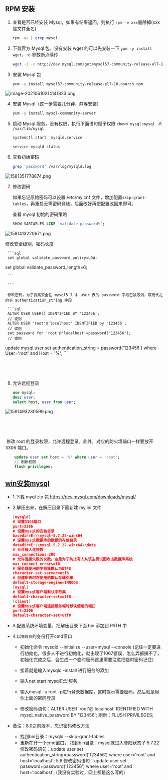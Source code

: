 ## RPM 安装

1. 查看是否已经安装 Mysql，如果有结果返回，则执行 `rpm -e xxx`删除掉(xxx 是文件全名)

   ```sh {1}
   rpm -qa | grep mysql
   ```


  2. 下载官方 Mysql 包，没有安装 wget 的可以先安装一下 `yum -y install wget`，-c 参数断点续传

     ```sh
     wget -i -c http://dev.mysql.com/get/mysql57-community-release-el7-10.noarch.rpm
     ```

  3. 安装 Mysql 包

     ```sh
     yum -y install mysql57-community-release-el7-10.noarch.rpm
     ```

![image-20210610214141823.png](https://blog-07.oss-cn-guangzhou.aliyuncs.com/picBak/image-20210610214141823.png)

4. 安装 Mysql（这一步需要几分钟，静等安装）

   ```sh
   yum -y install mysql-community-server
   ```

5. 启动 Mysql 服务，没有权限，执行下面语句赋予权限 `chown mysql:mysql -R /var/lib/mysql`

   ```sh
   systemctl start  mysqld.service
   ```

   ```sh
   service mysqld status
   ```

  6. 查看初始密码

     ```sh
     grep 'password' /var/log/mysqld.log
     ```

![1581351778874.png](https://blog-07.oss-cn-guangzhou.aliyuncs.com/picBak/1581351778874.png)

  7. 修改密码

     如果忘记原始密码可以设置 /etc/my.cnf 文件，增加配置`skip-grant-tables`，再重启无需密码登陆，后面改好再把配置改回来即可。

     查看 mysql 初始的密码策略
     
     ```sql
     SHOW VARIABLES LIKE 'validate_password%'; 
     ```

![1581413220671.png](https://blog-07.oss-cn-guangzhou.aliyuncs.com/picBak/1581413220671.png)
     

 修改安全级别，密码长度
     	
     
     ```sql
     set global validate_password_policy=LOW;
set global validate_password_length=6;

     ```
    
     ```
    
     修改密码，为了提高安全性 mysql5.7 中 user 表的 password 字段已被取消，取而代之的事 authentication_string 字段
     
     ```sql
     ALTER USER USER() IDENTIFIED BY '123456';
     // 或则
     ALTER USER 'root'@'localhost' IDENTIFIED by '123456';
     // 或则
     set password for 'root'@'localhost'=password('123456');
     // 或则
update  mysql.user set authentication_string = password('123456') where User='root' and Host = '%';
     ```
     
     


​	

​	

   8. 允许远程登录

      ```sql
      use mysql;
      desc user;
      select host, user from user;
      ```

![1581493230599.png](https://blog-07.oss-cn-guangzhou.aliyuncs.com/picBak/1581493230599.png)

​	

​	

​       修改 root 的登录权限，允许远程登录。此外，对应的防火墙端口一样要放开 3306 端口。

```sql
    update user set host = '%' where user = 'root';
    // 刷新权限
    flush privileges;
```





## [win安装mysql](https://blog.csdn.net/qq_41848006/article/details/88295973)<Badge text="转载"/>

- 1.下载 myql zip 包
  https://dev.mysql.com/downloads/mysql/

- 2.解压出来，在解压目录下面新建 my.ini 文件

  ```json
  [mysqld]
  # 设置3306端口
  port=3306
  # 设置mysql的安装目录
  basedir=E:\\mysql-5.7.22-winx64
  # 设置mysql数据库的数据的存放目录
  datadir=E:\\mysql-5.7.22-winx64\\data
  # 允许最大连接数
  max_connections=200
  # 允许连接失败的次数。这是为了防止有人从该主机试图攻击数据库系统
  max_connect_errors=10
  # 服务端使用的字符集默认为UTF8
  character-set-server=utf8
  # 创建新表时将使用的默认存储引擎
  default-storage-engine=INNODB
  [mysql]
  # 设置mysql客户端默认字符集
  default-character-set=utf8
  [client]
  # 设置mysql客户端连接服务端时默认使用的端口
  port=3306
  default-character-set=utf8
  ```

- 3.配置系统环境变量，把解压目录下面 bin 添加到 PATH 中

- 4.以`管理员`的身份打开cmd窗口

  - 初始化命令 mysqld --initialize --user=mysql --console (记住一定要进行初始化，很多人不进行初始化，就出现了1067错误，怎么弄都搞不了，初始化完成之后，会生成一个临时密码这里需要注意把临时密码记住）

  - 接着就是输入mysqld -install 进行服务的添加

  - 输入net start mysql启动服务

  -  输入mysql -u root -p进行登录数据库，这时提示需要密码，然后就是用你上面的密码登录

  - 修改密码语句：ALTER USER 'root'@'localhost' IDENTIFIED WITH mysql_native_password BY '123456';
    刷新：FLUSH PRIVILEGES;

    

- 备注：8.0之前版本，忘记密码修改方法

  -  找到bin目录：mysqld --skip-grant-tables
  - 重新在开一个cmd窗口， 找到bin目录：mysql就进入登陆状态了
    5.7.22修改密码语句：update user set authentication_string=password('123456') where user='root' and host='localhost';
    5.6.修改密码语句：update user set password=password('123456') where user='root' and host='localhost';  (我没有实验过，网上都是这么写的)